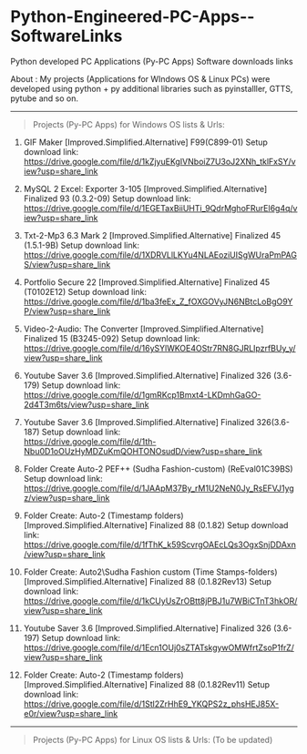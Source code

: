 # Python-Engineered-PC-Apps--SoftwareLinks
Python developed PC Applications (Py-PC Apps) Software downloads links

About :
My projects (Applications for WIndows OS & Linux PCs) were developed using python + py additional libraries such as pyinstalller, GTTS, pytube and so on.

-----------------------------------------------------------------------------------------------------------------------------------

>  Projects (Py-PC Apps) for Windows OS lists & Urls:

1) GIF Maker [Improved.Simplified.Alternative] F99(C899-01) Setup download link:
   https://drive.google.com/file/d/1kZjyuEKgIVNboiZ7U3oJ2XNh_tklFxSY/view?usp=share_link


2) MySQL 2 Excel: Exporter 3-105 [Improved.Simplified.Alternative] Finalized 93 (0.3.2-09) Setup download link: 
  https://drive.google.com/file/d/1EGETaxBiiUHTi_9QdrMghoFRurEl6g4q/view?usp=share_link

3) Txt-2-Mp3 6.3 Mark 2 [Improved.Simplified.Alternative] Finalized 45 (1.5.1-9B) Setup download link:
   https://drive.google.com/file/d/1XDRVLlLKYu4NLAEoziUISgWUraPmPAGS/view?usp=share_link


4) Portfolio Secure 22 [Improved.Simplified.Alternative] Finalized 45 (T0102E12) Setup download link:
   https://drive.google.com/file/d/1ba3feEx_Z_fOXGOVyJN6NBtcLoBgO9YP/view?usp=share_link


5) Video-2-Audio: The Converter [Improved.Simplified.Alternative] Finalized 15 (B3245-092) Setup download link:
   https://drive.google.com/file/d/16ySYlWKOE4OStr7RN8GJRLIpzrfBUy_y/view?usp=share_link
  

6) Youtube Saver 3.6 [Improved.Simplified.Alternative] Finalized 326 (3.6-179) Setup download link: 
   https://drive.google.com/file/d/1gmRKcp1Bmxt4-LKDmhGaGO-2d4T3m6ts/view?usp=share_link


7) Youtube Saver 3.6 [Improved.Simplified.Alternative] Finalized 326(3.6-187) Setup download link:   
   https://drive.google.com/file/d/1th-Nbu0D1oOUzHyMDZuKmQOHTONOsudD/view?usp=share_link


8) Folder Create Auto-2 PEF++ (Sudha Fashion-custom) (ReEval01C39BS) Setup download link:
   https://drive.google.com/file/d/1JAApM37By_rM1U2NeN0Jy_RsEFVJ1ygz/view?usp=share_link


9) Folder Create: Auto-2 (Timestamp folders) [Improved.Simplified.Alternative] Finalized 88 (0.1.82) Setup download link:
   https://drive.google.com/file/d/1fThK_k59ScvrgOAEcLQs3OgxSnjDDAxn/view?usp=share_link
   

10) Folder Create: Auto2\Sudha Fashion custom (Time Stamps-folders) [Improved.Simplified.Alternative] Finalized 88 (0.1.82Rev13) Setup download link:
    https://drive.google.com/file/d/1kCUyUsZrOBtt8jPBJ1u7WBiCTnT3hkOR/view?usp=share_link

11) Youtube Saver 3.6 [Improved.Simplified.Alternative] Finalized 326 (3.6-197) Setup download link:
   https://drive.google.com/file/d/1Ecn1OUj0sZTATskgywOMWfrtZsoP1frZ/view?usp=share_link
   
12) Folder Create: Auto-2 (Timestamp folders) [Improved.Simplified.Alternative] Finalized 88 (0.1.82Rev11) Setup download link:
    https://drive.google.com/file/d/1Stl2ZrHhE9_YKQPS2z_phsHEJ85X-e0r/view?usp=share_link

-----------------------------------------------------------------------------------------------------------------------------------

> Projects (Py-PC Apps) for Linux OS lists & Urls: (To be updated)
